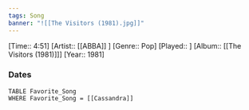 ```yaml
---
tags: Song  
banner: "![[The Visitors (1981).jpg]]"
---
```

[Time:: 4:51]
[Artist:: [[ABBA]] ]
[Genre:: Pop]
[Played:: ]
[Album:: [[The Visitors (1981)]]]
[Year:: 1981]
### Dates
````dataview
TABLE Favorite_Song
WHERE Favorite_Song = [[Cassandra]]
````